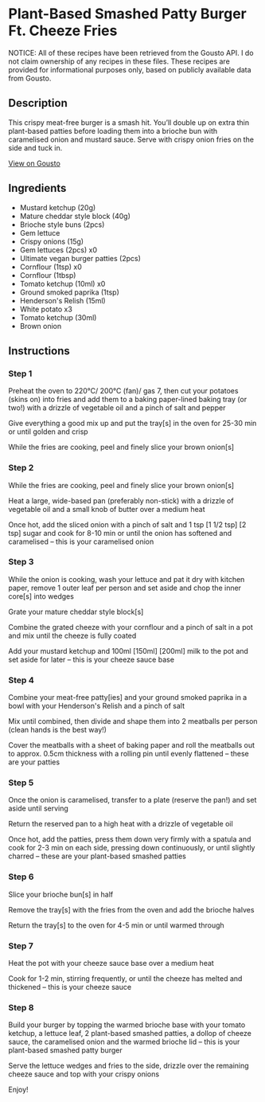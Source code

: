 # Plant-Based Smashed Patty Burger Ft. Cheeze Fries

NOTICE: All of these recipes have been retrieved from the Gousto API. I do not claim ownership of any recipes in these files. These recipes are provided for informational purposes only, based on publicly available data from Gousto.

## Description

This crispy meat-free burger is a smash hit. You’ll double up on extra thin plant-based patties before loading them into a brioche bun with caramelised onion and mustard sauce. Serve with crispy onion fries on the side and tuck in.

[View on Gousto](https://www.gousto.co.uk/recipes/cookbook/plant-based-smashed-patty-burger-ft-crispy-onion-cheese-fries)

## Ingredients

- Mustard ketchup (20g)
- Mature cheddar style block (40g)
- Brioche style buns (2pcs)
- Gem lettuce
- Crispy onions (15g)
- Gem lettuces (2pcs) x0
- Ultimate vegan burger patties (2pcs)
- Cornflour (1tsp) x0
- Cornflour (1tbsp)
- Tomato ketchup (10ml) x0
- Ground smoked paprika (1tsp)
- Henderson's Relish (15ml)
- White potato x3
- Tomato ketchup (30ml)
- Brown onion

## Instructions


### Step 1

Preheat the oven to 220°C/ 200°C (fan)/ gas 7, then cut your potatoes (skins on) into fries and add them to a baking paper-lined baking tray (or two!) with a drizzle of vegetable oil and a pinch of salt and pepper

Give everything a good mix up and put the tray[s] in the oven for 25-30 min or until golden and crisp

While the fries are cooking, peel and finely slice your brown onion[s]


### Step 2

While the fries are cooking, peel and finely slice your brown onion[s]

Heat a large, wide-based pan (preferably non-stick) with a drizzle of vegetable oil and a small knob of butter over a medium heat

Once hot, add the sliced onion with a pinch of salt and 1 tsp <span class="text-purple">[1 1/2 tsp]</span> <span class="text-danger">[2 tsp]</span> sugar and cook for 8-10 min or until the onion has softened and caramelised – this is your caramelised onion


### Step 3

While the onion is cooking, wash your lettuce and pat it dry with kitchen paper, remove 1 outer leaf per person and set aside and chop the inner core[s] into wedges

Grate your mature cheddar style block[s]

Combine the grated cheeze with your cornflour and a pinch of salt in a pot and mix until the cheeze is fully coated

Add your mustard ketchup and 100ml <span class="text-purple">[150ml]</span> <span class="text-danger">[200ml]</span> milk to the pot and set aside for later – this is your cheeze sauce base


### Step 4

Combine your meat-free patty[ies] and your ground smoked paprika in a bowl with your Henderson's Relish and a pinch of salt

Mix until combined, then divide and shape them into 2 meatballs per person (clean hands is the best way!)

Cover the meatballs with a sheet of baking paper and roll the meatballs out to approx. 0.5cm thickness with a rolling pin until evenly flattened – these are your patties


### Step 5

Once the onion is caramelised, transfer to a plate (reserve the pan!) and set aside until serving

Return the reserved pan to a high heat with a drizzle of vegetable oil

Once hot, add the patties, press them down very firmly with a spatula and cook for 2-3 min on each side, pressing down continuously, or until slightly charred – these are your plant-based smashed patties


### Step 6

Slice your brioche bun[s] in half

Remove the tray[s] with the fries from the oven and add the brioche halves

Return the tray[s] to the oven for 4-5 min or until warmed through


### Step 7

Heat the pot with your cheeze sauce base over a medium heat

Cook for 1-2 min, stirring frequently, or until the cheeze has melted and thickened – this is your cheeze sauce

### Step 8

Build your burger by topping the warmed brioche base with your tomato ketchup, a lettuce leaf, 2 plant-based smashed patties, a dollop of cheeze sauce, the caramelised onion and the warmed brioche lid – this is your plant-based smashed patty burger

Serve the lettuce wedges and fries to the side, drizzle over the remaining cheeze sauce and top with your crispy onions

Enjoy!


